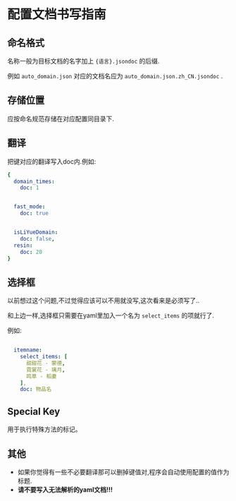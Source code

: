 # 配置文档书写指南


## 命名格式


名称一般为目标文档的名字加上 `{语言}.jsondoc` 的后缀.

例如 `auto_domain.json` 对应的文档名应为 `auto_domain.json.zh_CN.jsondoc` .

## 存储位置


应按命名规范存储在对应配置同目录下.

## 翻译


把键对应的翻译写入doc内.例如:

```yaml
{
  domain_times: 
    doc: 1


  fast_mode:
    doc: true


  isLiYueDomain: 
    doc: false,
  resin: 
    doc: 20
}
```

## 选择框


以前想过这个问题,不过觉得应该可以不用就没写,这次看来是必须写了..

和上边一样,选择框只需要在yaml里加入一个名为 `select_items` 的项就行了.

例如:

```yaml

  itemname: 
    select_items: [
      甜甜花 - 蒙德,
      霓裳花 - 璃月,
      鸣草 - 稻妻
    ],
    doc: 物品名

```

## Special Key


用于执行特殊方法的标记。

## 其他


- 如果你觉得有一些不必要翻译那可以删掉键值对,程序会自动使用配置的值作为标题.
- **请不要写入无法解析的yaml文档!!!**

